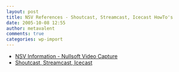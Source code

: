 ```yaml
---
layout: post
title: NSV References - Shoutcast, Streamcast, Icecast HowTo's
date: 2005-10-08 12:55
author: metavalent
comments: true
categories: wp-import
---
```

<ul><li><a href="https://nsv.no-ip.com/">NSV Information - Nullsoft Video Capture</a>
</li> <li><a href="https://www.scvi.net/ref.htm#Shoutcast%20setup">Shoutcast, Streamcast, Icecast</a></li></ul>
